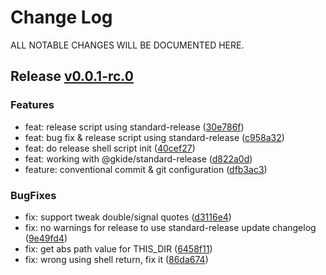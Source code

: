 # Change Log
ALL NOTABLE CHANGES WILL BE DOCUMENTED HERE.

## Release [v0.0.1-rc.0](https://github.com/gkide/repo-hooks/releases/tag/v0.0.1-rc.0)

### Features
- feat: release script using standard-release ([30e786f](https://github.com/gkide/repo-hooks/commit/30e786f))
- feat: bug fix & release script using standard-release ([c958a32](https://github.com/gkide/repo-hooks/commit/c958a32))
- feat: do release shell script init ([40cef27](https://github.com/gkide/repo-hooks/commit/40cef27))
- feat: working with @gkide/standard-release ([d822a0d](https://github.com/gkide/repo-hooks/commit/d822a0d))
- feature: conventional commit & git configuration ([dfb3ac3](https://github.com/gkide/repo-hooks/commit/dfb3ac3))

### BugFixes
- fix: support tweak double/signal quotes ([d3116e4](https://github.com/gkide/repo-hooks/commit/d3116e4))
- fix: no warnings for release to use standard-release update changelog ([9e49fd4](https://github.com/gkide/repo-hooks/commit/9e49fd4))
- fix: get abs path value for THIS_DIR ([6458f11](https://github.com/gkide/repo-hooks/commit/6458f11))
- fix: wrong using shell return, fix it ([86da674](https://github.com/gkide/repo-hooks/commit/86da674))
